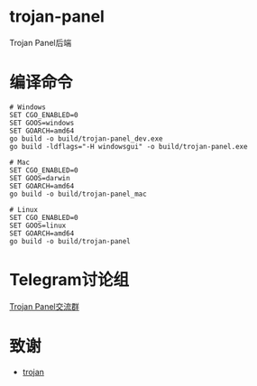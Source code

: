 # trojan-panel

Trojan Panel后端

# 编译命令

```
# Windows
SET CGO_ENABLED=0
SET GOOS=windows
SET GOARCH=amd64
go build -o build/trojan-panel_dev.exe
go build -ldflags="-H windowsgui" -o build/trojan-panel.exe

# Mac
SET CGO_ENABLED=0
SET GOOS=darwin
SET GOARCH=amd64
go build -o build/trojan-panel_mac

# Linux
SET CGO_ENABLED=0
SET GOOS=linux
SET GOARCH=amd64
go build -o build/trojan-panel
```

# Telegram讨论组

[Trojan Panel交流群](https://t.me/TrojanPanelGroup)

# 致谢

- [trojan](https://trojan-gfw.github.io/trojan/authenticator)
